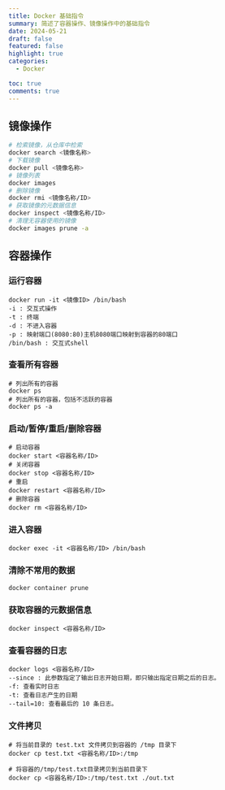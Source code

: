 ```yaml
---
title: Docker 基础指令
summary: 简述了容器操作、镜像操作中的基础指令
date: 2024-05-21
draft: false
featured: false
highlight: true
categories:
  - Docker

toc: true
comments: true
---
```


## 镜像操作
```bash
# 检索镜像，从仓库中检索
docker search <镜像名称>
# 下载镜像
docker pull <镜像名称>
# 镜像列表
docker images 
# 删除镜像
docker rmi <镜像名称/ID>
# 获取镜像的元数据信息
docker inspect <镜像名称/ID> 
# 清理无容器使用的镜像
docker images prune -a
```

## 容器操作
### 运行容器
```shell
docker run -it <镜像ID> /bin/bash
-i : 交互式操作
-t : 终端
-d : 不进入容器
-p : 映射端口(8080:80)主机8080端口映射到容器的80端口
/bin/bash : 交互式shell
```

### 查看所有容器
```shell
# 列出所有的容器
docker ps 
# 列出所有的容器，包括不活跃的容器
docker ps -a
```

### 启动/暂停/重启/删除容器
```shell
# 启动容器
docker start <容器名称/ID> 
# 关闭容器
docker stop <容器名称/ID>
# 重启
docker restart <容器名称/ID>
# 删除容器
docker rm <容器名称/ID>
```

### 进入容器
```shell
docker exec -it <容器名称/ID> /bin/bash
```

### 清除不常用的数据
```
docker container prune
```

### 获取容器的元数据信息
```shell
docker inspect <容器名称/ID>
```

### 查看容器的日志
```shell
docker logs <容器名称/ID>
--since : 此参数指定了输出日志开始日期，即只输出指定日期之后的日志。
-f: 查看实时日志
-t: 查看日志产生的日期
--tail=10: 查看最后的 10 条日志。
```

### 文件拷贝
```shell
# 将当前目录的 test.txt 文件拷贝到容器的 /tmp 目录下
docker cp test.txt <容器名称/ID>:/tmp

# 将容器的/tmp/test.txt目录拷贝到当前目录下
docker cp <容器名称/ID>:/tmp/test.txt ./out.txt
```

